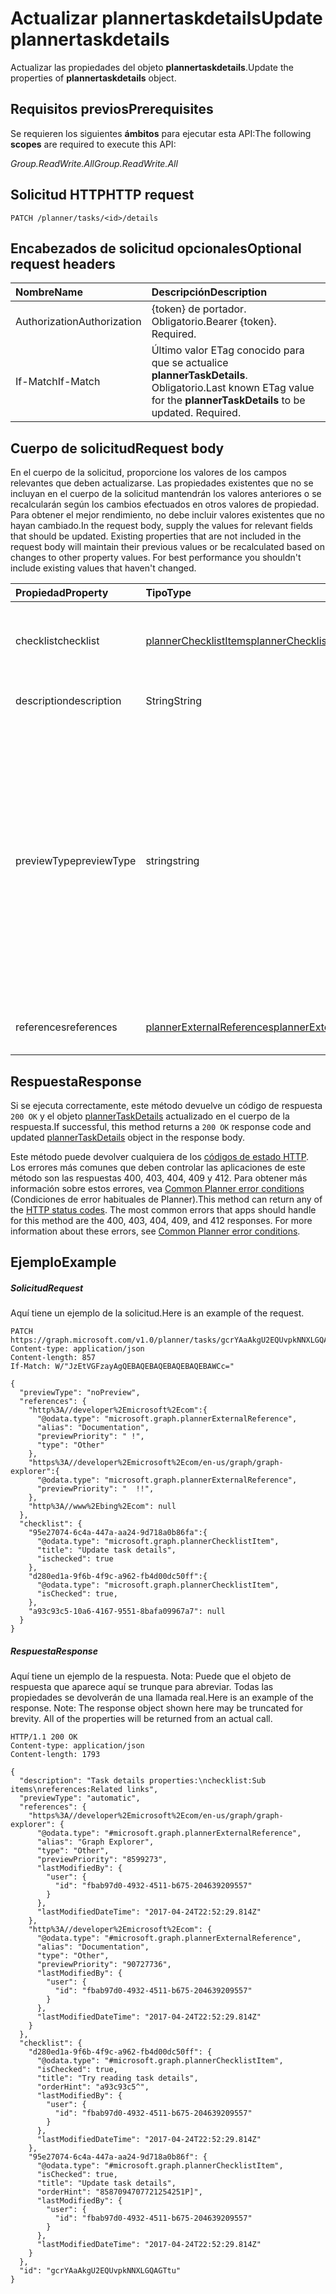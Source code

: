 # <a name="update-plannertaskdetails"></a><span data-ttu-id="d3cb7-101">Actualizar plannertaskdetails</span><span class="sxs-lookup"><span data-stu-id="d3cb7-101">Update plannertaskdetails</span></span>

<span data-ttu-id="d3cb7-102">Actualizar las propiedades del objeto **plannertaskdetails**.</span><span class="sxs-lookup"><span data-stu-id="d3cb7-102">Update the properties of **plannertaskdetails** object.</span></span>
## <a name="prerequisites"></a><span data-ttu-id="d3cb7-103">Requisitos previos</span><span class="sxs-lookup"><span data-stu-id="d3cb7-103">Prerequisites</span></span>
<span data-ttu-id="d3cb7-104">Se requieren los siguientes **ámbitos** para ejecutar esta API:</span><span class="sxs-lookup"><span data-stu-id="d3cb7-104">The following **scopes** are required to execute this API:</span></span> 

<span data-ttu-id="d3cb7-105">*Group.ReadWrite.All*</span><span class="sxs-lookup"><span data-stu-id="d3cb7-105">*Group.ReadWrite.All*</span></span>
## <a name="http-request"></a><span data-ttu-id="d3cb7-106">Solicitud HTTP</span><span class="sxs-lookup"><span data-stu-id="d3cb7-106">HTTP request</span></span>
<!-- { "blockType": "ignored" } -->
```http
PATCH /planner/tasks/<id>/details
```
## <a name="optional-request-headers"></a><span data-ttu-id="d3cb7-107">Encabezados de solicitud opcionales</span><span class="sxs-lookup"><span data-stu-id="d3cb7-107">Optional request headers</span></span>
| <span data-ttu-id="d3cb7-108">Nombre</span><span class="sxs-lookup"><span data-stu-id="d3cb7-108">Name</span></span>       | <span data-ttu-id="d3cb7-109">Descripción</span><span class="sxs-lookup"><span data-stu-id="d3cb7-109">Description</span></span>|
|:-----------|:-----------|
| <span data-ttu-id="d3cb7-110">Authorization</span><span class="sxs-lookup"><span data-stu-id="d3cb7-110">Authorization</span></span>  | <span data-ttu-id="d3cb7-p101">{token} de portador. Obligatorio.</span><span class="sxs-lookup"><span data-stu-id="d3cb7-p101">Bearer {token}. Required.</span></span> |
| <span data-ttu-id="d3cb7-113">If-Match</span><span class="sxs-lookup"><span data-stu-id="d3cb7-113">If-Match</span></span>  | <span data-ttu-id="d3cb7-p102">Último valor ETag conocido para que se actualice **plannerTaskDetails**. Obligatorio.</span><span class="sxs-lookup"><span data-stu-id="d3cb7-p102">Last known ETag value for the **plannerTaskDetails** to be updated. Required.</span></span>|

## <a name="request-body"></a><span data-ttu-id="d3cb7-116">Cuerpo de solicitud</span><span class="sxs-lookup"><span data-stu-id="d3cb7-116">Request body</span></span>
<span data-ttu-id="d3cb7-p103">En el cuerpo de la solicitud, proporcione los valores de los campos relevantes que deben actualizarse. Las propiedades existentes que no se incluyan en el cuerpo de la solicitud mantendrán los valores anteriores o se recalcularán según los cambios efectuados en otros valores de propiedad. Para obtener el mejor rendimiento, no debe incluir valores existentes que no hayan cambiado.</span><span class="sxs-lookup"><span data-stu-id="d3cb7-p103">In the request body, supply the values for relevant fields that should be updated. Existing properties that are not included in the request body will maintain their previous values or be recalculated based on changes to other property values. For best performance you shouldn't include existing values that haven't changed.</span></span>

| <span data-ttu-id="d3cb7-120">Propiedad</span><span class="sxs-lookup"><span data-stu-id="d3cb7-120">Property</span></span>     | <span data-ttu-id="d3cb7-121">Tipo</span><span class="sxs-lookup"><span data-stu-id="d3cb7-121">Type</span></span>   |<span data-ttu-id="d3cb7-122">Descripción</span><span class="sxs-lookup"><span data-stu-id="d3cb7-122">Description</span></span>|
|:---------------|:--------|:----------|
|<span data-ttu-id="d3cb7-123">checklist</span><span class="sxs-lookup"><span data-stu-id="d3cb7-123">checklist</span></span>|[<span data-ttu-id="d3cb7-124">plannerChecklistItems</span><span class="sxs-lookup"><span data-stu-id="d3cb7-124">plannerChecklistItems</span></span>](../resources/plannerchecklistitems.md)|<span data-ttu-id="d3cb7-125">Colección de elementos de la lista de comprobación de la tarea.</span><span class="sxs-lookup"><span data-stu-id="d3cb7-125">The collection of checklist items on the task.</span></span>|
|<span data-ttu-id="d3cb7-126">description</span><span class="sxs-lookup"><span data-stu-id="d3cb7-126">description</span></span>|<span data-ttu-id="d3cb7-127">String</span><span class="sxs-lookup"><span data-stu-id="d3cb7-127">String</span></span>|<span data-ttu-id="d3cb7-128">Descripción de la tarea</span><span class="sxs-lookup"><span data-stu-id="d3cb7-128">Description of the task</span></span>|
|<span data-ttu-id="d3cb7-129">previewType</span><span class="sxs-lookup"><span data-stu-id="d3cb7-129">previewType</span></span>|<span data-ttu-id="d3cb7-130">string</span><span class="sxs-lookup"><span data-stu-id="d3cb7-130">string</span></span>|<span data-ttu-id="d3cb7-p104">Establece el tipo de vista previa que aparece en la tarea. Los valores posibles son `automatic`, `noPreview`, `checklist`, `description` y `reference`. Si se establece en `automatic`, la aplicación que visualiza la tarea elige la vista previa mostrada.</span><span class="sxs-lookup"><span data-stu-id="d3cb7-p104">This sets the type of preview that shows up on the task. Possible values are: `automatic`, `noPreview`, `checklist`, `description`, `reference`. When set to `automatic` the displayed preview is chosen by the app viewing the task.</span></span>|
|<span data-ttu-id="d3cb7-134">references</span><span class="sxs-lookup"><span data-stu-id="d3cb7-134">references</span></span>|[<span data-ttu-id="d3cb7-135">plannerExternalReferences</span><span class="sxs-lookup"><span data-stu-id="d3cb7-135">plannerExternalReferences</span></span>](../resources/plannerexternalreferences.md)|<span data-ttu-id="d3cb7-136">La colección de referencias de la tarea.</span><span class="sxs-lookup"><span data-stu-id="d3cb7-136">The collection of references on the task.</span></span>|

## <a name="response"></a><span data-ttu-id="d3cb7-137">Respuesta</span><span class="sxs-lookup"><span data-stu-id="d3cb7-137">Response</span></span>

<span data-ttu-id="d3cb7-138">Si se ejecuta correctamente, este método devuelve un código de respuesta `200 OK` y el objeto [plannerTaskDetails](../resources/plannertaskdetails.md) actualizado en el cuerpo de la respuesta.</span><span class="sxs-lookup"><span data-stu-id="d3cb7-138">If successful, this method returns a `200 OK` response code and updated [plannerTaskDetails](../resources/plannertaskdetails.md) object in the response body.</span></span>

<span data-ttu-id="d3cb7-p105">Este método puede devolver cualquiera de los [códigos de estado HTTP](../../../concepts/errors.md). Los errores más comunes que deben controlar las aplicaciones de este método son las respuestas 400, 403, 404, 409 y 412. Para obtener más información sobre estos errores, vea [Common Planner error conditions](../resources/planner_overview.md#common-planner-error-conditions) (Condiciones de error habituales de Planner).</span><span class="sxs-lookup"><span data-stu-id="d3cb7-p105">This method can return any of the [HTTP status codes](../../../concepts/errors.md). The most common errors that apps should handle for this method are the 400, 403, 404, 409, and 412 responses. For more information about these errors, see [Common Planner error conditions](../resources/planner_overview.md#common-planner-error-conditions).</span></span>

## <a name="example"></a><span data-ttu-id="d3cb7-142">Ejemplo</span><span class="sxs-lookup"><span data-stu-id="d3cb7-142">Example</span></span>
##### <a name="request"></a><span data-ttu-id="d3cb7-143">Solicitud</span><span class="sxs-lookup"><span data-stu-id="d3cb7-143">Request</span></span>
<span data-ttu-id="d3cb7-144">Aquí tiene un ejemplo de la solicitud.</span><span class="sxs-lookup"><span data-stu-id="d3cb7-144">Here is an example of the request.</span></span>
<!-- {
  "blockType": "request",
  "name": "update_plannertaskdetails"
}-->
```http
PATCH https://graph.microsoft.com/v1.0/planner/tasks/gcrYAaAkgU2EQUvpkNNXLGQAGTtu/details
Content-type: application/json
Content-length: 857
If-Match: W/"JzEtVGFzayAgQEBAQEBAQEBAQEBAQEBAWCc="

{
  "previewType": "noPreview",
  "references": {
    "http%3A//developer%2Emicrosoft%2Ecom":{
      "@odata.type": "microsoft.graph.plannerExternalReference",
      "alias": "Documentation",
      "previewPriority": " !",
      "type": "Other"
    },
    "https%3A//developer%2Emicrosoft%2Ecom/en-us/graph/graph-explorer":{
      "@odata.type": "microsoft.graph.plannerExternalReference",
      "previewPriority": "  !!",
    },
    "http%3A//www%2Ebing%2Ecom": null
  },
  "checklist": {
    "95e27074-6c4a-447a-aa24-9d718a0b86fa":{
      "@odata.type": "microsoft.graph.plannerChecklistItem",
      "title": "Update task details",
      "ischecked": true
    },
    "d280ed1a-9f6b-4f9c-a962-fb4d00dc50ff":{
      "@odata.type": "microsoft.graph.plannerChecklistItem",
      "isChecked": true,
    },
    "a93c93c5-10a6-4167-9551-8bafa09967a7": null
  }
}
```
##### <a name="response"></a><span data-ttu-id="d3cb7-145">Respuesta</span><span class="sxs-lookup"><span data-stu-id="d3cb7-145">Response</span></span>
<span data-ttu-id="d3cb7-p106">Aquí tiene un ejemplo de la respuesta. Nota: Puede que el objeto de respuesta que aparece aquí se trunque para abreviar. Todas las propiedades se devolverán de una llamada real.</span><span class="sxs-lookup"><span data-stu-id="d3cb7-p106">Here is an example of the response. Note: The response object shown here may be truncated for brevity. All of the properties will be returned from an actual call.</span></span>
<!-- {
  "blockType": "response",
  "truncated": true,
  "@odata.type": "microsoft.graph.plannerTaskDetails"
} -->
```http
HTTP/1.1 200 OK
Content-type: application/json
Content-length: 1793

{
  "description": "Task details properties:\nchecklist:Sub items\nreferences:Related links",
  "previewType": "automatic",
  "references": {
    "https%3A//developer%2Emicrosoft%2Ecom/en-us/graph/graph-explorer": {
      "@odata.type": "#microsoft.graph.plannerExternalReference",
      "alias": "Graph Explorer",
      "type": "Other",
      "previewPriority": "8599273",
      "lastModifiedBy": {
        "user": {
          "id": "fbab97d0-4932-4511-b675-204639209557"
        }
      },
      "lastModifiedDateTime": "2017-04-24T22:52:29.814Z"
    },
    "http%3A//developer%2Emicrosoft%2Ecom": {
      "@odata.type": "#microsoft.graph.plannerExternalReference",
      "alias": "Documentation",
      "type": "Other",
      "previewPriority": "90727736",
      "lastModifiedBy": {
        "user": {
          "id": "fbab97d0-4932-4511-b675-204639209557"
        }
      },
      "lastModifiedDateTime": "2017-04-24T22:52:29.814Z"
    }
  },
  "checklist": {
    "d280ed1a-9f6b-4f9c-a962-fb4d00dc50ff": {
      "@odata.type": "#microsoft.graph.plannerChecklistItem",
      "isChecked": true,
      "title": "Try reading task details",
      "orderHint": "a93c93c5^",
      "lastModifiedBy": {
        "user": {
          "id": "fbab97d0-4932-4511-b675-204639209557"
        }
      },
      "lastModifiedDateTime": "2017-04-24T22:52:29.814Z"
    },
    "95e27074-6c4a-447a-aa24-9d718a0b86f": {
      "@odata.type": "#microsoft.graph.plannerChecklistItem",
      "isChecked": true,
      "title": "Update task details",
      "orderHint": "8587094707721254251P]",
      "lastModifiedBy": {
        "user": {
          "id": "fbab97d0-4932-4511-b675-204639209557"
        }
      },
      "lastModifiedDateTime": "2017-04-24T22:52:29.814Z"
    }
  },
  "id": "gcrYAaAkgU2EQUvpkNNXLGQAGTtu"
}
```

<!-- uuid: 8fcb5dbc-d5aa-4681-8e31-b001d5168d79
2015-10-25 14:57:30 UTC -->
<!-- {
  "type": "#page.annotation",
  "description": "Update plannertaskdetails",
  "keywords": "",
  "section": "documentation",
  "tocPath": ""
}-->